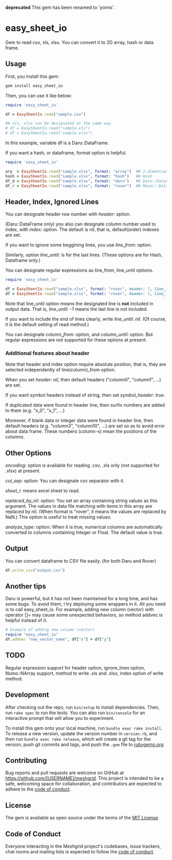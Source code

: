 **deprecated** This gem has been renamed to 'yomis'.

# easy_sheet_io
Gem to read csv, xls, xlsx. You can convert it to 2D array, hash or data frame.

## Usage
First, you install this gem:

```bash
gem install easy_sheet_io
```

Then, you can use it like below:

```ruby
require 'easy_sheet_io'

df = EasySheetIo.read("sample.csv")

## xls, xlsx can be designated at the same way. 
# df = EasySheetIo.read("sample.xls")
# df = EasySheetIo.read("sample.xlsx")
```

In this example, variable df is a Daru::DataFrame.

If you want a hash, or dataframe, format option is helpful.

```ruby
require 'easy_sheet_io'

ary  = EasySheetIo.read("sample.xlsx", format: "array")  ## 2-dimentional array
hash = EasySheetIo.read("sample.xlsx", format: "hash")   ## Hash
df_d = EasySheetIo.read("sample.xlsx", format: "daru")   ## Daru::DataFrame (Default)
df_r = EasySheetIo.read("sample.xlsx", format: "rover")  ## Rover::DataFrame
```

## Header, Index, Ignored Lines
You can designate header row number with *header:* option.

(Daru::DataFrame only) you also can designate column number used to index, with  *index:* option. The default is nil, that is, default(order) indexes are set.

If you want to ignore some beggining lines, you use *line_from:* option.

Similarly, option *line_until:* is for the last lines. (These options are for Hash, Dataframe only.)

You can designate regular expressions as line_from, line_until options.

```ruby
require 'easy_sheet_io'

df = EasySheetIo.read("sample.xlsx", format: "rover", header: 7, line_from: 10, line_until: 200)
df = EasySheetIo.read("sample.xlsx", format: "rover", header: 7, line_from: 10, line_until: /END OF MAIN DATA/)
```

Note that line_until option means the designated line is **not** included in output data. That is, *line_until: -1* means the last line is not included.

If you want to include the end of lines clearly, write *line_until: nil*. (Of course, it is the default setting of read method.)

You can designate *column_from:* option, and *column_until:* option. But regular expressions are not supported for these options at present.

### Additional features about header

Note that header and index option require absolute position, that is, they are selected independently of line(column)_from option.

When you set *header: nil*, then default headers ("column0", "column1", ...) are set.

If you want symbol headers instead of string, then set *symbol_header: true*. 

If duplicated data were found in header line, then surfix numbers are added to them (e.g. "x_0", "x_1", ...)

Moreover, if blank data or integer data were found in header line, then default headers (e.g. "column3", "column10", ...) are set so as to avoid error about data frame. These numbers (column-x) mean the positions of the columns.

## Other Options
*encoding:* option is available for reading .csv, .xls only (not supported for .xlsx) at present.

*col_sep:* option: You can designate csv separator with it.

*sheet_i:* means excel sheet to read.

*replaced_by_nil:* option: You set an array containing string values as this argument. The values in data file matching with items in this array are replaced by nil. (When format is "rover", it means the values are replaced by NaN.) This option is useful to treat missing values.

*analyze_type:* option: When it is true, numerical columns are automatically converted to columns containing Integer or Float. The default value is true.

## Output
You can convert dataframe to CSV file easily. (for both Daru and Rover)

```ruby
df.write_csv("output.csv")
```

## Another tips
Daru is powerful, but it has not been maintained for a long time, and has some bugs. To avoid them, I try deploying some wrappers in it. All you need is to call easy_sheet_io.
For example, adding new column (vector) with operator []= may cause some unexpected behaviors, so method addvec is helpful instead of it.

```ruby
# Example of adding new column (vector)
require "easy_sheet_io"
df.addvec "new_vector_name", df["x"] + df["y"]
```

## TODO

Regular expression support for header option, ignore_lines option, Numo::NArray support, method to write .xls and .xlsx, index option of write method.

## Development

After checking out the repo, run `bin/setup` to install dependencies. Then, run `rake spec` to run the tests. You can also run `bin/console` for an interactive prompt that will allow you to experiment.

To install this gem onto your local machine, run `bundle exec rake install`. To release a new version, update the version number in `version.rb`, and then run `bundle exec rake release`, which will create a git tag for the version, push git commits and tags, and push the `.gem` file to [rubygems.org](https://rubygems.org).

## Contributing

Bug reports and pull requests are welcome on GitHub at https://github.com/[USERNAME]/meshgrid. This project is intended to be a safe, welcoming space for collaboration, and contributors are expected to adhere to the [code of conduct](https://github.com/[USERNAME]/meshgrid/blob/master/CODE_OF_CONDUCT.md).

## License

The gem is available as open source under the terms of the [MIT License](https://opensource.org/licenses/MIT).

## Code of Conduct

Everyone interacting in the Meshgrid project's codebases, issue trackers, chat rooms and mailing lists is expected to follow the [code of conduct](https://github.com/[USERNAME]/meshgrid/blob/master/CODE_OF_CONDUCT.md).
